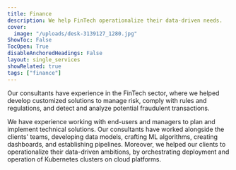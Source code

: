 ```yaml
---
title: Finance
description: We help FinTech operationalize their data-driven needs.
cover:
  image: "/uploads/desk-3139127_1280.jpg"
ShowToc: False
TocOpen: True
disableAnchoredHeadings: False
layout: single_services
showRelated: true
tags: ["finance"]
---
```


Our consultants have experience in the FinTech sector, where we helped develop customized solutions to manage risk,
comply with rules and regulations, and detect and analyze potential fraudulent transactions.

We have experience working with end-users and managers to plan and implement technical solutions.
Our consultants have worked alongside the clients' teams, developing data models, crafting ML algorithms,
creating dashboards, and establishing pipelines.
Moreover, we helped our clients to operationalize their data-driven ambitions, by orchestrating deployment and
operation of Kubernetes clusters on cloud platforms.
